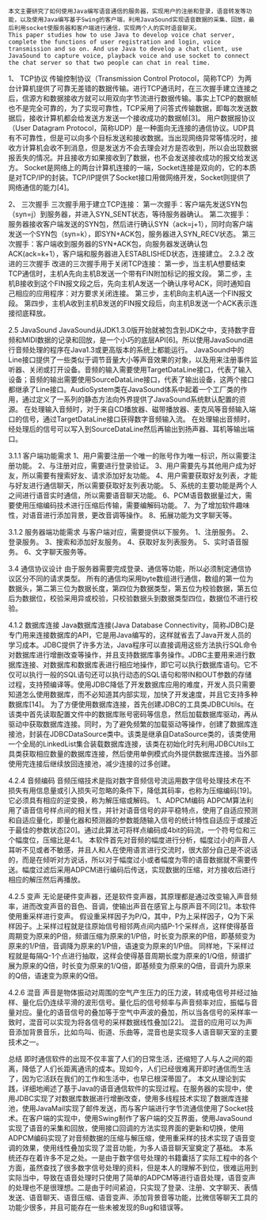     本文主要研究了如何使用Java编写语音通信的服务器，实现用户的注册和登录，语音转发等功能，以及使用Java编写基于Swing的客户端，利用JavaSound实现语音数据的采集、回放，最后利用socket使服务器和客户端进行通信，实现两个人的实时语音聊天。
    This paper studies how to use Java to develop voice chat server, complete the functions of user registration and login, voice transmission and so on. And use Java to develop a chat client, use JavaSound to capture voice, playback voice and use socket to connect the chat server so that two people can chat in real time.
    
1、 TCP协议
    传输控制协议（Transmission Control Protocol，简称TCP）为两台计算机提供了可靠无差错的数据传输。进行TCP通讯时，在三次握手建立连接之后，信源方和数据接收方就可以用双向字节流进行数据传输。事实上TCP的数据帧也不是完全可靠的，为了实现可靠性，TCP采用了问答式传输数据，即每次发送数据后，接收计算机都会给发送方发送一个接收成功的数据帧[3]。
    用户数据报协议（User Datagram Protocol，简称UDP）是一种面向无连接的通信协议。UDP具有不可靠性，但是可以向多个目标发送和接收数据。当出现网络异常等情况时，接收方计算机会收不到消息，但是发送方不会去理会对方是否收到，所以会出现数据报丢失的情况。并且接收方如果接收到了数据，也不会发送接收成功的报文给发送方。
    Socket是网络上的两台计算机连接的一端，Socket连接是双向的，它的本质是对TCP/IP的封装。TCP/IP提供了Socket接口用做网络开发，Socket则提供了网络通信的能力[4]。
    
2、 三次握手
    三次握手用于建立TCP连接：
第一次握手：客户端先发送SYN包（syn=j）到服务器，并进入SYN_SENT状态，等待服务器确认。
第二次握手：服务器接收客户端发送的SYN包，然后进行确认SYN（ack=j+1），同时向客户端发送一个SYN包（syn=k），即SYN+ACK包，服务器进入SYN_RECV状态。
第三次握手：客户端收到服务器的SYN+ACK包，向服务器发送确认包ACK(ack=k+1），客户端和服务器进入ESTABLISHED状态，连接建立。
2.3.2 改进的三次握手
改进的三次握手用于关闭TCP连接：
第一步，当主机A想要结束TCP通信时，主机A先向主机B发送一个带有FIN附加标记的报文段。
第二步，主机B接收到这个FIN报文段之后，先向主机A发送一个确认序号ACK，同时通知自己相应的应用程序：对方要求关闭连接。
第三步，主机B向主机A送一个FIN报文段。
第四步，主机A收到主机B发送的FIN报文段后，向主机B发送一个ACK表示连接彻底释放。

2.5 JavaSound
    JavaSound从JDK1.3.0版开始就被包含到JDK之中，支持数字音频和MIDI数据的记录和回放，是一个小巧的底层API[6]。所以使用JavaSound进行音频处理的程序在Java1.3或更高版本的系统上都能运行。
    JavaSound中的Line接口提供了一些类似于调节音量大小等声音效果的对象，以及用来注册事件监听器、关闭或打开设备。音频的输入需要使用TargetDataLine接口，代表了输入设备；音频的输出需要使用SourceDataLine接口，代表了输出设备，这两个接口都继承了Line接口。AudioSystem类在JavaSound体系中起着一个工厂类的作用，通过定义了一系列的静态方法向外界提供了JavaSound系统默认配置的资源。
在处理输入音频时，对于来自CD播放器、磁带播放器、麦克风等音频输入端口的信号，通过TargetDataLine接口获得数字音频输入流。
在处理输出音频时，经处理后的信号可以写入到SourceDataLine然后再输出到扬声器、耳机等输出端口。

3.1.1 客户端功能需求
    1、用户需要注册一个唯一的账号作为唯一标识，所以需要注册功能。
    2、与注册对应，需要进行登录验证。
    3、用户需要先与其他用户成为好友，所以需要有搜索好友、请求添加好友功能。
    4、用户需要获取好友列表，才能与好友进行通信聊天，所以需要获取好友列表功能。
    5、系统的主要功能是两个人之间进行语音实时通信，所以需要语音聊天功能。
    6、PCM语音数据量过大，需要使用压缩编码技术进行压缩后传输，需要编解码功能。
    7、为了增加软件趣味性，对语音进行添加背景，更改音调等操作。
    8、拓展功能为文字聊天等。
    
3.1.2 服务器端功能需求
    与客户端对应，需要提供以下服务。
    1、注册服务。
    2、登录服务。
    3、搜索和添加好友服务。
    4、获取好友列表服务。
    5、实时语音服务。
    6、文字聊天服务等。
    
3.4 通信协议设计
    由于服务器需要完成登录、通信等功能，所以必须制定通信协议区分不同的请求类型。
所有的通信均采用byte数组进行通信，数组的第一位为数据头，第二第三位为数据长度，第四位为数据类型，第五位为校验数据，第五位后为数据位，校验采用异或校验，只校验数据头到数据类型四位，数据位不进行校验。

4.1.2 数据库连接
    Java数据库连接(Java Database Connectivity，简称JDBC)是专门用来连接数据库的API，它是用Java编写的，这样就省去了Java开发人员的学习成本。JDBC提供了许多方法，Java程序可以直接调用这些方法执行SQL命令对数据库进行增删改查等操作，并且支持数据库事务操作。JDBC主要用来进行数据库连接、对数据库和数据库表进行相应地操作，即它可以执行数据库语句。它不仅可以执行一般的SQL语句还可以执行动态的SQL语句和带IN和OUT参数的存储过程，支持预编译等。使用JDBC降低了开发数据库应用的难度，开发人员只需要知道怎么使用数据库，而不必知道其内部实现，加快了开发速度，并且它支持多种数据库[14]。
为了方便使用数据库连接，首先创建JDBC的工具类JDBCUtils。在该类中首先读取配置文件中的数据库账号密码等信息，然后加载数据库驱动，再从驱动中获取数据库连接。同时，为了避免频繁的加载驱动等操作，创建了数据库连接池，封装在JDBCDataSource类中。该类是继承自DataSource类的，该类使用一个全局的LinkedList集合装载数据库连接，该类在初始化时先利用JDBCUtils工具类获取相应数量的数据库连接，然后使用单例模式向外提供数据库连接。当外部使用完连接后继续放回连接池，减少连接的过多创建。

4.2.4 音频编码
    音频压缩技术是指对数字音频信号流运用数字信号处理技术在不损失有用信息量或引入损失可忽略的条件下，降低其码率，也称为压缩编码[19]。它必须具有相应的逆变换，称为解压缩或解码。
1、ADPCM编码
    ADPCM算法利用了语音信号样点间的相关性，并针对语音信号的非平稳特点，使用了自适应预测和自适应量化，即量化器和预测器的参数能随输入信号的统计特性自适应于或接近于最佳的参数状态[20]。通过此算法可将样点编码成4bit的码流，一个符号位和三个幅度位，压缩比是4:1。
本软件首先对音频的幅度进行分析，幅度过小的声音人耳听不见或者不敏感，并且人和人在使用语言进行交流时，很大部分自己是不说话的，而是在倾听对方说话，所以对于幅度过小或者幅度为零的语音数据就不需要传送。幅度过滤后采用ADPCM进行编码后传送，实现数据的压缩，对方接收后进行相应的解压然后再播放。

4.2.5 变声
    无论是硬件变声器，还是软件变声器，其原理都是通过改变输入声音频率，进而改变声音的音色、音调，使输出声音在感官上与原声音不同[21]。本软件使用重采样进行变声。
    假设重采样因子为P/Q，其中，P为上采样因子，Q为下采样因子。上采样过程就是往原始信号相邻两点间内插P-1个采样点，这样使得基音周期变为原来的P倍，频谱压缩为原来的1/P倍，时长变为原来的P倍，即基频变为原来的1/P倍，音调降为原来的1/P倍，语速变为原来的1/P倍。
    同样地，下采样过程就是每隔Q-1个点进行抽取，这样会使得基音周期长度为原来的1/Q倍，频谱扩展为原来的Q倍，时长变为原来的1/Q倍，即基频变为原来的Q倍，音调升为原来的Q倍，语速变为原来的Q倍。

4.2.6 混音
    声音是物体振动对周围的空气产生压力的压力波，转成电信号并经过抽样、量化后仍连续平滑的波形信号。量化后的信号频率与声音频率对应，振幅与音量对应。量化的语音信号的叠加等于空气中声波的叠加，所以当各信号的采样率一致时，混音可以实现为将各信号的采样数据线性叠加[22]。
混音的应用可以为声音添加背景音乐，比如鸟叫、街道、乐曲等，混音也是实现多人语音聊天室的主要技术之一。

总结
    即时通信软件的出现不仅丰富了人们的日常生活，还缩短了人与人之间的距离，降低了人们长距离通讯的成本。现如今，人们已经很难离开即时通信而生活了，因为它活跃在我们的工作和生活中，也早已根深蒂固了。
    本文从理论到实践，详细地阐述了基于Java的语音通信软件的实现过程。在服务器的实现中，使用JDBC实现了对数据库数据进行增删改查，使用多线程技术实现了数据库连接池，使用JavaMail实现了邮件发送，而与客户端进行字节流通信使用了Socket技术。在客户端的实现中，使用Swing制作了客户端的交互界面，使用JavaSound实现了语音的采集和回放，使用接口回调的方法实现界面的更新和切换，使用ADPCM编码实现了对音频数据的压缩与解压缩，使用重采样的技术实现了语音变调的效果，使用线性叠加实现了混音功能，为多人语音聊天室奠定了基础。
    本系统还存在着许多不足之处。一是由于数字信号处理的书籍囊括了实际工程中的各个方面，虽然查找了很多数字信号处理的资料，但是本人的理解不到位，很难运用到实际当中，导致在语音处理时只使用了简单的ADPCM等进行语音处理，语音变声的处理也不是很理想。二是由于时间紧迫，只实现了登录、注册、文字聊天、表情发送、语音聊天、语音压缩、语音变声、添加背景音等功能，比微信等聊天工具的功能少很多，并且可能存在一些未被发现的Bug和错误等。
